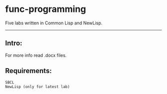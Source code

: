 # func-programming
Five labs written in Common Lisp and NewLisp.
***
<h2> Intro: </h2>
For more info read .docx files.

<h2> Requirements: </h2>

```
SBCL
NewLisp (only for latest lab)
```